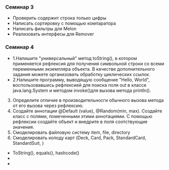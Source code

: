 ### Семинар 3
- Проверить содержит строка только цифры
- Написать  сортировку с помощью компаратора 
- Написать фильтры для Melon
- Реализовать интерфесы для Remover
### Семинар 4
- 1.Напишите "универсальный" метод toString(), в котором применяется рефлексия для получения символьной строки со всеми переменными экземпляра объекта.
 В качестве дополнительного задания можете организовать обработку циклических ссылок.
- 2.Напишите программу, выводящую сообщение "Hello, World", 
    воспользовавшись рефлексией для поиска поля out в классе 
    java.lang.System и методом invoke()для вызова метода println().
3. Определите отличие в производительносги обычного вызова метода от его вызова через рефлексию.
4.  Создайте аннотации @Default (value), @Random(min, max). Создайте класс с полями,
 помеченными этими аннотациями. 
 С помощью рефлексии создайте объект и внедрите в поля соотствующие значения.
 5. Смоделировать файловую систему item, file, directory
 6. Смоделировать колоду карт (Deck, Card, Pack, StandardCard, StandardSuit, )
- ToString(), equals(), hashcode()
- 
- 
